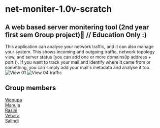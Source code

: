 # net-moniter-1.0v-scratch
A web based server monitering tool (2nd year first sem Group project)🐧
// Education Only :) 
-----------------------------------------------------------------------

This application can analyse your network traffic, and it can also manage your system. This shows incoming and outgoing traffic, network topology view, and server status (you can add one or more domains(ip address + port )). If you want to track your mail and identify where it came from or something, you can simply add your mail's metadata and analyse it too.
![View 01](https://pbs.twimg.com/media/Fk41Z-LXwAE9p98?format=jpg&name=large)
![View 04 traffic](https://pbs.twimg.com/media/Fk44Y6sWAAEQwhY?format=png&name=medium)


Group members
--------------
<a href="https://github.com/wenupa">Wenupa</a> <br>
<a href="https://github.com/manuja29">Manuja</a> <br>
<a href="">Rasini </a> <br>
  <a href="https://github.com/VeharaW">Vehara </a><br>
  <a href="https://github.com/Salindi">Salindi</a><br>



